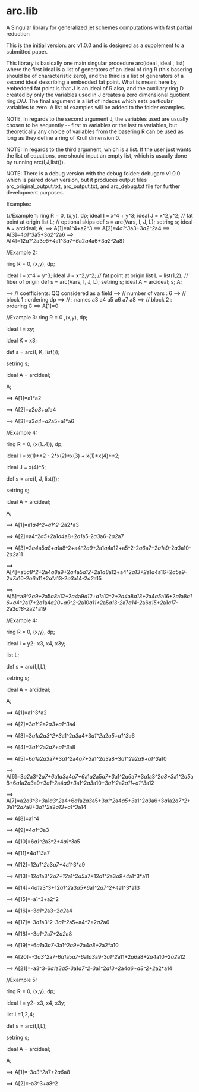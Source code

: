 # arc.lib
A Singular library for generalized jet schemes computations with fast partial reduction

This is the initial version: arc v1.0.0 and is designed as a supplement to a submitted paper. 

This library is basically one main singular procedure arc(ideal ,ideal , list) where the first ideal is a list of generators of an ideal of ring R (this basering should be of characteristic zero), and the third is a list of generators of a second ideal describing a embedded fat point. What is meant here by embedded fat point is that J is an ideal of R also, and the auxiliary ring D created by only the variables used in J creates a zero dimensional quotient ring $D/J$. The final argument is a list of indexes which sets particular variables to zero. A list of examples will be added to the folder examples. 

NOTE: In regards to the second argument J, the variables used are usually chosen to be sequently -- first m variables or the last m variables, but theoretically any choice of variables from the basering R can be used as long as they define a ring of Krull dimension 0. 

NOTE: In regards to the third argument, which is a list. If the user just wants the list of equations, one should input an empty list, which is usually done by running arc(I,J,list()).

NOTE: There is a debug version with the debug folder: debugarc v1.0.0 which is paired down version, but it produces output files arc_original_output.txt, arc_output.txt, and arc_debug.txt file for further development purposes. 

Examples: 

 {//Example 1:
  ring R = 0, (x,y), dp;
  ideal I = x^4 + y^3;
  ideal J = x^2,y^2;       // fat point at origin
  list L;                 //  optional skips
  def s = arc(Vars, I, J, L);
  setring s;
  ideal A = arcideal;
  A;
==> A[1]=a1^4+a2^3
==> A[2]=4*a1^3*a3+3*a2^2*a4
==> A[3]=4*a1^3*a5+3*a2^2*a6
==> A[4]=12*a1^2*a3*a5+4*a1^3*a7+6*a2*a4*a6+3*a2^2*a8}


 //Example 2: 

  ring R = 0, (x,y), dp;

  ideal I = x^4 + y^3;
  ideal J = x^2,y^2;   // fat point at origin
  list L = list(1,2);  // fiber of origin
  def s = arc(Vars, I, J, L);
  setring s;
  ideal A = arcideal;
  s;
  A;

==> // coefficients: QQ considered as a field
==> // number of vars : 6
==> //        block   1 : ordering dp
==> //                  : names    a3 a4 a5 a6 a7 a8
==> //        block   2 : ordering C
==> A[1]=0

 //Example 3:
ring R = 0 ,(x,y), dp;

ideal I = xy; 

ideal K = x3; 

def s = arc(I, K, list());

setring s;

ideal A = arcideal;

A;

==> A[1]=a1*a2

==> A[2]=a2*a3+a1*a4

==> A[3]=a3*a4+a2*a5+a1*a6

 //Example 4: 

ring R = 0, (x(1..4)), dp;

ideal I = x(1)**2 - 2*x(2)*x(3) + x(1)*x(4)**2;

ideal J = x(4)^5;

def s = arc(I, J, list());

setring s;

ideal A = arcideal;

A;


==> A[1]=a1*a4^2+a1^2-2*a2*a3

==> A[2]=a4^2*a5+2*a1*a4*a8+2*a1*a5-2*a3*a6-2*a2*a7

==> A[3]=2*a4*a5*a8+a1*a8^2+a4^2*a9+2*a1*a4*a12+a5^2-2*a6*a7+2*a1*a9-2*a3*a10-2*a2*a11

==> A[4]=a5*a8^2+2*a4*a8*a9+2*a4*a5*a12+2*a1*a8*a12+a4^2*a13+2*a1*a4*a16+2*a5*a9-2*a7*a10-2*a6*a11+2*a1*a13-2*a3*a14-2*a2*a15

==> A[5]=a8^2*a9+2*a5*a8*a12+2*a4*a9*a12+a1*a12^2+2*a4*a8*a13+2*a4*a5*a16+2*a1*a8*a16+a4^2*a17+2*a1*a4*a20+a9^2-2*a10*a11+2*a5*a13-2*a7*a14-2*a6*a15+2*a1*a17-2*a3*a18-2*a2*a19


 //Example 4:

ring R = 0, (x,y), dp;

ideal I = y2- x3, x4, x3y;

list L;

def s = arc(I,I,L);

setring s;

ideal A = arcideal;

A;

==> A[1]=a1^3*a2

==> A[2]=3*a1^2*a2*a3+a1^3*a4

==> A[3]=3*a1*a2*a3^2+3*a1^2*a3*a4+3*a1^2*a2*a5+a1^3*a6

==> A[4]=3*a1^2*a2*a7+a1^3*a8

==> A[5]=6*a1*a2*a3*a7+3*a1^2*a4*a7+3*a1^2*a3*a8+3*a1^2*a2*a9+a1^3*a10

==> A[6]=3*a2*a3^2*a7+6*a1*a3*a4*a7+6*a1*a2*a5*a7+3*a1^2*a6*a7+3*a1*a3^2*a8+3*a1^2*a5*a8+6*a1*a2*a3*a9+3*a1^2*a4*a9+3*a1^2*a3*a10+3*a1^2*a2*a11+a1^3*a12

==> A[7]=a2*a3^3+3*a1*a3^2*a4+6*a1*a2*a3*a5+3*a1^2*a4*a5+3*a1^2*a3*a6+3*a1*a2*a7^2+3*a1^2*a7*a8+3*a1^2*a2*a13+a1^3*a14

==> A[8]=a1^4

==> A[9]=4*a1^3*a3

==> A[10]=6*a1^2*a3^2+4*a1^3*a5

==> A[11]=4*a1^3*a7

==> A[12]=12*a1^2*a3*a7+4*a1^3*a9

==> A[13]=12*a1*a3^2*a7+12*a1^2*a5*a7+12*a1^2*a3*a9+4*a1^3*a11

==> A[14]=4*a1*a3^3+12*a1^2*a3*a5+6*a1^2*a7^2+4*a1^3*a13

==> A[15]=-a1^3+a2^2

==> A[16]=-3*a1^2*a3+2*a2*a4

==> A[17]=-3*a1*a3^2-3*a1^2*a5+a4^2+2*a2*a6

==> A[18]=-3*a1^2*a7+2*a2*a8

==> A[19]=-6*a1*a3*a7-3*a1^2*a9+2*a4*a8+2*a2*a10

==> A[20]=-3*a3^2*a7-6*a1*a5*a7-6*a1*a3*a9-3*a1^2*a11+2*a6*a8+2*a4*a10+2*a2*a12

==> A[21]=-a3^3-6*a1*a3*a5-3*a1*a7^2-3*a1^2*a13+2*a4*a6+a8^2+2*a2*a14


 //Example 5:

ring R = 0, (x,y), dp;

ideal I = y2- x3, x4, x3y;

list L=1,2,4;

def s = arc(I,I,L);

setring s;

ideal A = arcideal;

A;

==> A[1]=-3*a3^2*a7+2*a6*a8

==> A[2]=-a3^3+a8^2
